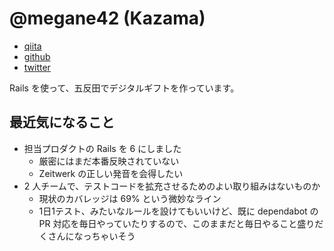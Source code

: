 # @megane42 (Kazama)

* [qiita](https://qiita.com/megane42)
* [github](https://github.com/megane42)
* [twitter](https://twitter.com/megane42)

Rails を使って、五反田でデジタルギフトを作っています。

## 最近気になること

* 担当プロダクトの Rails を 6 にしました
    * 厳密にはまだ本番反映されていない
    * Zeitwerk の正しい発音を会得したい
* 2 人チームで、テストコードを拡充させるためのよい取り組みはないものか
    * 現状のカバレッジは 69% という微妙なライン
    * 1日1テスト、みたいなルールを設けてもいいけど、既に dependabot の PR 対応を毎日やっていたりするので、このままだと毎日やること盛りだくさんになっちゃいそう
